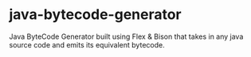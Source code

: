 # java-bytecode-generator
Java ByteCode Generator built using Flex &amp; Bison that takes in any java source code and emits its equivalent bytecode.
